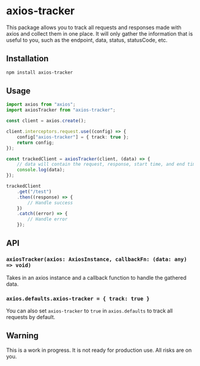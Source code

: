 # axios-tracker

This package allows you to track all requests and responses made with axios and collect them in one place. It will only gather the information that is useful to you, such as the endpoint, data, status, statusCode, etc.

## Installation

```sh
npm install axios-tracker
```

## Usage
```typescript
import axios from "axios";
import axiosTracker from "axios-tracker";

const client = axios.create();

client.interceptors.request.use((config) => {
    config["axios-tracker"] = { track: true };
    return config;
});

const trackedClient = axiosTracker(client, (data) => {
    // data will contain the request, response, start time, and end time
    console.log(data);
});

trackedClient
    .get("/test")
    .then((response) => {
        // Handle success
    })
    .catch((error) => {
        // Handle error
    });
```

## API

### `axiosTracker(axios: AxiosInstance, callbackFn: (data: any) => void)`

Takes in an axios instance and a callback function to handle the gathered data.

### `axios.defaults.axios-tracker = { track: true }`

You can also set `axios-tracker` to `true` in `axios.defaults` to track all requests by default.


## Warning

This is a work in progress. It is not ready for production use. All risks are on you.